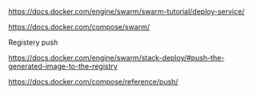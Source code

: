 https://docs.docker.com/engine/swarm/swarm-tutorial/deploy-service/



https://docs.docker.com/compose/swarm/


Registery push

https://docs.docker.com/engine/swarm/stack-deploy/#push-the-generated-image-to-the-registry

https://docs.docker.com/compose/reference/push/